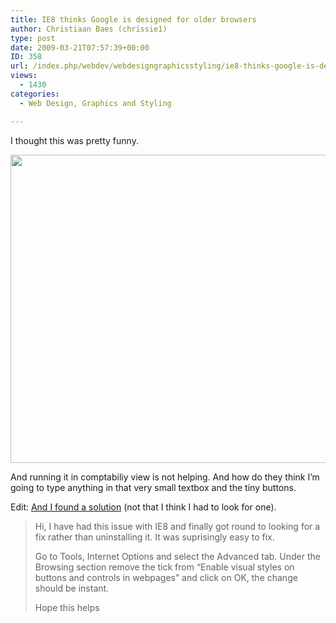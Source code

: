 ```yaml
---
title: IE8 thinks Google is designed for older browsers
author: Christiaan Baes (chrissie1)
type: post
date: 2009-03-21T07:57:39+00:00
ID: 358
url: /index.php/webdev/webdesigngraphicsstyling/ie8-thinks-google-is-designed-for-older/
views:
  - 1430
categories:
  - Web Design, Graphics and Styling

---
```

I thought this was pretty funny.

<div class="image_block">
  <img src="https://lessthandot.z19.web.core.windows.net/wp-content/uploads/blogs/WebDev/IE8.jpg" alt="" title="" width="996" height="493" />
</div>

And running it in comptabiliy view is not helping. And how do they think I&#8217;m going to type anything in that very small textbox and the tiny buttons.

Edit: [And I found a solution][1] (not that I think I had to look for one). 

> Hi, I have had this issue with IE8 and finally got round to looking for a fix rather than uninstalling it. It was suprisingly easy to fix.
> 
> Go to Tools, Internet Options and select the Advanced tab. Under the Browsing section remove the tick from &#8220;Enable visual styles on buttons and controls in webpages&#8221; and click on OK, the change should be instant.
> 
> Hope this helps

 [1]: http://www.google.com/support/forum/p/Web%20Search/thread?tid=28128a1d76b02cea&hl=en